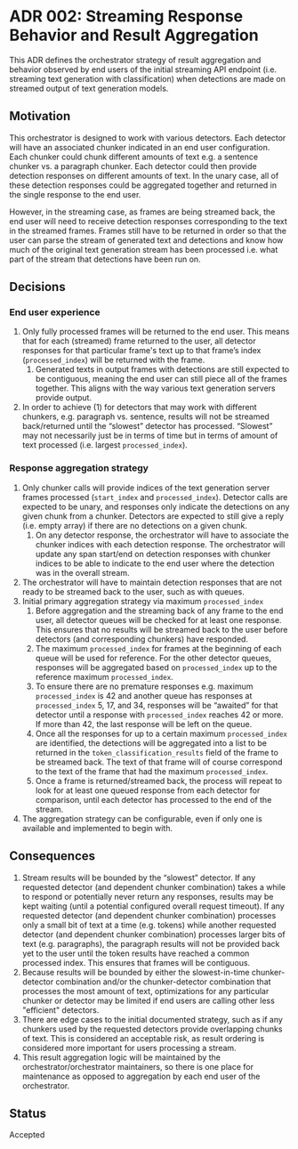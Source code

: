 # ADR 002: Streaming Response Behavior and Result Aggregation

This ADR defines the orchestrator strategy of result aggregation and behavior observed by end users of the initial streaming API endpoint (i.e. streaming text generation with classification) when detections are made on streamed output of text generation models.

## Motivation

This orchestrator is designed to work with various detectors. Each detector will have an associated chunker indicated in an end user configuration. Each chunker could chunk different amounts of text e.g. a sentence chunker vs. a paragraph chunker. Each detector could then provide detection responses on different amounts of text. In the unary case, all of these detection responses could be aggregated together and returned in the single response to the end user. 

However, in the streaming case, as frames are being streamed back, the end user will need to receive detection responses corresponding to the text in the streamed frames. Frames still have to be returned in order so that the user can parse the stream of generated text and detections and know how much of the original text generation stream has been processed i.e. what part of the stream that detections have been run on.


## Decisions

### End user experience

1. Only fully processed frames will be returned to the end user. This means that for each (streamed) frame returned to the user, all detector responses for that particular frame's text up to that frame’s index (`processed_index`) will be returned with the frame.
    1. Generated texts in output frames with detections are still expected to be contiguous, meaning the end user can still piece all of the frames together. This aligns with the way various text generation servers provide output.
2. In order to achieve (1) for detectors that may work with different chunkers, e.g. paragraph vs. sentence, results will not be streamed back/returned until the “slowest” detector has processed. “Slowest” may not necessarily just be in terms of time but in terms of amount of text processed (i.e. largest `processed_index`).  

### Response aggregation strategy

1. Only chunker calls will provide indices of the text generation server frames processed (`start_index` and `processed_index`). Detector calls are expected to be unary, and responses only indicate the detections on any given chunk from a chunker. Detectors are expected to still give a reply (i.e. empty array) if there are no detections on a given chunk.
    1. On any detector response, the orchestrator will have to associate the chunker indices with each detection response. The orchestrator will update any span start/end on detection responses with chunker indices to be able to indicate to the end user where the detection was in the overall stream.
2. The orchestrator will have to maintain detection responses that are not ready to be streamed back to the user, such as with queues.
3. Initial primary aggregation strategy via maximum `processed_index`
    1. Before aggregation and the streaming back of any frame to the end user, all detector queues will be checked for at least one response. This ensures that no results will be streamed back to the user before detectors (and corresponding chunkers) have responded.
    2. The maximum `processed_index` for frames at the beginning of each queue will be used for reference. For the other detector queues, responses will be aggregated based on `processed_index` up to the reference maximum `processed_index`.
    3. To ensure there are no premature responses e.g. maximum `processed_index` is 42 and another queue has responses at `processed_index` 5, 17, and 34, responses will be “awaited” for that detector until a response with `processed_index` reaches 42 or more. If more than 42, the last response will be left on the queue.
    4. Once all the responses for up to a certain maximum `processed_index` are identified, the detections will be aggregated into a list to be returned in the `token_classification_results` field of the frame to be streamed back. The text of that frame will of course correspond to the text of the frame that had the maximum `processed_index`.
    5. Once a frame is returned/streamed back, the process will repeat to look for at least one queued response from each detector for comparison, until each detector has processed to the end of the stream.
4. The aggregation strategy can be configurable, even if only one is available and implemented to begin with.


## Consequences
1. Stream results will be bounded by the “slowest” detector. If any requested detector (and dependent chunker combination) takes a while to respond or potentially never return any responses, results may be kept waiting (until a potential configured overall request timeout). If any requested detector (and dependent chunker combination) processes only a small bit of text at a time (e.g. tokens) while another requested detector (and dependent chunker combination) processes larger bits of text (e.g. paragraphs), the paragraph results will not be provided back yet to the user until the token results have reached a common processed index. This ensures that frames will be contiguous.
2. Because results will be bounded by either the slowest-in-time chunker-detector combination and/or the chunker-detector combination that processes the most amount of text, optimizations for any particular chunker or detector may be limited if end users are calling other less "efficient" detectors.
3. There are edge cases to the initial documented strategy, such as if any chunkers used by the requested detectors provide overlapping chunks of text. This is considered an acceptable risk, as result ordering is considered more important for users processing a stream.
4. This result aggregation logic will be maintained by the orchestrator/orchestrator maintainers, so there is one place for maintenance as opposed to aggregation by each end user of the orchestrator. 


## Status

Accepted
